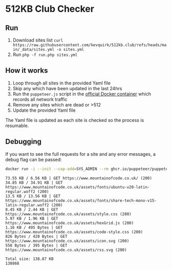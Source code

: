 # 512KB Club Checker


## Run

1. Download sites list `curl https://raw.githubusercontent.com/kevquirk/512kb.club/refs/heads/main/_data/sites.yml -o sites.yml`
2. Run `php -f run.php sites.yml`



## How it works

1. Loop through all sites in the provided Yaml file
2. Skip any which have been updated in the last 24hrs
3. Run the `puppeteer.js` script in the [official Docker container](ghcr.io/puppeteer/puppeteer) which records all network traffic
4. Remove any sites which are dead or >512
5. Update the provided Yaml file

The Yaml file is updated as each site is checked so the process is resumable.



## Debugging

If you want to see the full requests for a site and any error messages, a debug flag can be passed:

```bash
docker run -i --init --cap-add=SYS_ADMIN --rm ghcr.io/puppeteer/puppeteer:latest node -e "$(cat puppeteer.js)" https://www.mountainofcode.co.uk/ --debug
```

```
73.55 KB / 6.56 KB | GET https://www.mountainofcode.co.uk/ (200)
34.85 KB / 34.91 KB | GET https://www.mountainofcode.co.uk/assets/fonts/ubuntu-v20-latin-regular.woff2 (200)
13.5 KB / 13.56 KB | GET https://www.mountainofcode.co.uk/assets/fonts/share-tech-mono-v15-latin-regular.woff2 (200)
8.45 KB / 2.44 KB | GET https://www.mountainofcode.co.uk/assets/style.css (200)
5.97 KB / 1.96 KB | GET https://www.mountainofcode.co.uk/assets/hexGrid.js (200)
1.16 KB / 495 Bytes | GET https://www.mountainofcode.co.uk/assets/code-style.css (200)
826 Bytes / 420 Bytes | GET https://www.mountainofcode.co.uk/assets/icon.svg (200)
558 Bytes / 395 Bytes | GET https://www.mountainofcode.co.uk/assets/rss.svg (200)

Total size: 138.87 KB
138868
```
